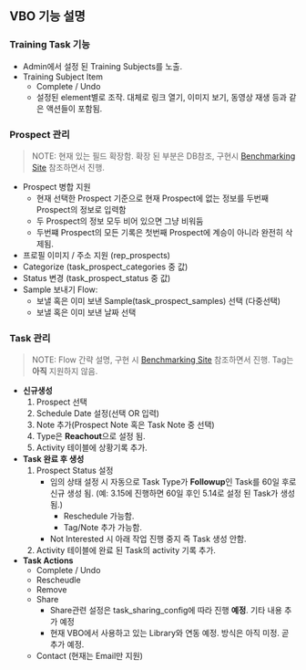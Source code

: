 
## VBO 기능 설명
### Training Task 기능
- Admin에서 설정 된 Training Subjects를 노출.
- Training Subject Item
    - Complete / Undo
    - 설정된 element별로 조작. 대체로 링크 열기, 이미지 보기, 동영상 재생 등과 같은 액션들이 포함됨.
### Prospect 관리
> NOTE: 현재 있는 필드 확장함. 확장 된 부분은 DB참조, 구현시 [Benchmarking Site](https://pulsepenny.rodanandfields.com/app/daily) 참조하면서 진행.
- Prospect 병합 지원 
    - 현재 선택한 Prospect 기준으로 현재 Prospect에 없는 정보를 두번째 Prospect의 정보로 입력함
    - 두 Prospect의 정보 모두 비어 있으면 그냥 비워둠
    - 두번쨰 Prospect의 모든 기록은 첫번째 Prospect에 계승이 아니라 완전히 삭제됨.
- 프로필 이미지 / 주소 지원 (rep_prospects)
- Categorize (task_prospect_categories 중 값)
- Status 변경 (task_prospect_status 중 값)
- Sample 보내기 Flow:
    - 보낼 혹은 이미 보낸 Sample(task_prospect_samples) 선택 (다중선택)
    - 보낼 혹은 이미 보낸 날짜 선택
### Task 관리
> NOTE: Flow 간략 설명, 구현 시 [Benchmarking Site](https://pulsepenny.rodanandfields.com/app/daily) 참조하면서 진행.
> Tag는 **아직** 지원하지 않음.
- **신규생성**
    1. Prospect 선택
    2. Schedule Date 설정(선택 OR 입력)
    3. Note 추가(Prospect Note 혹은 Task Note 중 선택)
    4. Type은 **Reachout**으로 설정 됨.
    5. Activity 테이블에 상황기록 추가.
- **Task 완료 후 생성**
    1. Prospect Status 설정
        - 임의 상태 설정 시 자동으로 Task Type가 **Followup**인 Task를 60일 후로 신규 생성 됨. (예: 3.15에 진행하면 60일 후인 5.14로 설정 된 Task가 생성 됨.)
            - Reschedule 가능함.
            - Tag/Note 추가 가능함.
        - Not Interested 시 아래 작업 진행 중지 즉 Task 생성 안함.
    4. Activity 테이블에 완료 된 Task의 activity 기록 추가.
- **Task Actions**
    - Complete / Undo
    - Rescheudle
    - Remove
    - Share
        - Share관련 설정은 task_sharing_config에 따라 진행 **예정**. 기타 내용 추가 예정
        - 현재 VBO에서 사용하고 있는 Library와 연동 예정. 방식은 아직 미정. 곧 추가 예정.
    - Contact (현재는 Email만 지원)
